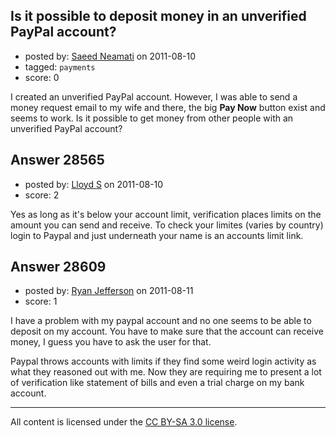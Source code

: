 ## Is it possible to deposit money in an unverified PayPal account?

- posted by: [Saeed Neamati](https://stackexchange.com/users/-1/11989-saeed-neamati) on 2011-08-10
- tagged: `payments`
- score: 0

I created an unverified PayPal account. However, I was able to send a money request email to my wife and there, the big **Pay Now** button exist and seems to work. Is it possible to get money from other people with an unverified PayPal account?


## Answer 28565

- posted by: [Lloyd S](https://stackexchange.com/users/-1/12549-lloyd-s) on 2011-08-10
- score: 2

Yes as long as it's below your account limit, verification places limits on the amount you can send and receive. To check your limites (varies by country) login to Paypal and just underneath your name is an accounts limit link.


## Answer 28609

- posted by: [Ryan Jefferson](https://stackexchange.com/users/-1/12593-ryan-jefferson) on 2011-08-11
- score: 1

I have a problem with my paypal account and no one seems to be able to deposit on my account.  You have to make sure that the account can receive money, I guess you have to ask the user for that. 

Paypal throws accounts with limits if they find some weird login activity as what they reasoned out with me.  Now they are requiring me to present a lot of verification like statement of bills and even a trial charge on my bank account.



---

All content is licensed under the [CC BY-SA 3.0 license](https://creativecommons.org/licenses/by-sa/3.0/).
